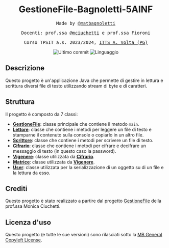<h1 align="center">GestioneFile-Bagnoletti-5AINF</h1>

<p align="center" style="font-family: monospace">Made by <a href="https://github.com/matbagnoletti">@matbagnoletti</a></p>
<p align="center" style="font-family: monospace">Docenti: prof.ssa <a href="https://github.com/matbagnoletti">@mciuchetti</a> e prof.ssa Fioroni</p>
<p align="center" style="font-family: monospace">Corso TPSIT a.s. 2023/2024, <a href="https://www.avoltapg.edu.it/">ITTS A. Volta (PG)</a></p>
<p align="center">
    <img src="https://img.shields.io/github/last-commit/matbagnoletti/JavaFileManager?style=for-the-badge" alt="Ultimo commit">
    <img src="https://img.shields.io/github/languages/top/matbagnoletti/JavaFileManager?style=for-the-badge" alt="Linguaggio">
</p>

## Descrizione
Questo progetto è un'applicazione Java che permette di gestire in lettura e scrittura diversi file di testo utilizzando stream di byte e di caratteri.

## Struttura
Il progetto è composto da 7 classi:
- [**GestioneFile**](src/gestionefile/GestioneFile.java): classe principale che contiene il metodo `main`.
- [**Lettore**](src/gestionefile/Lettore.java): classe che contiene i metodi per leggere un file di testo e stamparne il contenuto sulla console o copiarlo in un altro file.
- [**Scrittore**](src/gestionefile/Scrittore.java): classe che contiene i metodi per scrivere un file di testo.
- [**Cifrario**](src/gestionefile/Cifrario.java): classe che contiene i metodi per cifrare e decifrare un messaggio di testo (in questo caso la password).
- [**Vigenere**](src/gestionefile/Vigenere.java): classe utilizzata da [**Cifrario**](src/gestionefile/Cifrario.java).
- [**Matrice**](src/gestionefile/Matrice.java): classe utilizzata da [**Vigenere**](src/gestionefile/Vigenere.java).
- [**User**](src/gestionefile/User.java): classe utilizzata per la serializzazione di un oggetto su di un file e la lettura da esso.

## Crediti
Questo progetto è stato realizzato a partire dal progetto [GestioneFile](https://github.com/mciuchetti/GestioneFile.git) della prof.ssa Monica Ciuchetti.

## Licenza d'uso
Questo progetto (e tutte le sue versioni) sono rilasciati sotto la [MB General Copyleft License](LICENSE).